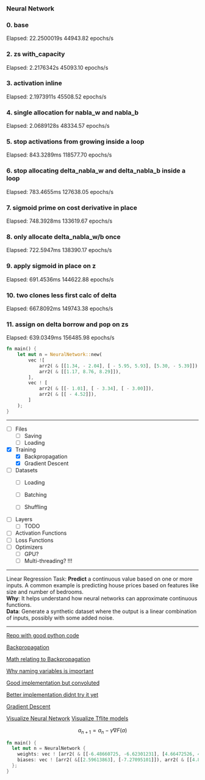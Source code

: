 
### Neural Network

### 0. base
Elapsed: 22.2500019s
44943.82 epochs/s

### 2. zs with_capacity

Elapsed: 2.2176342s
45093.10 epochs/s

### 3. activation inline

Elapsed: 2.1973911s
45508.52 epochs/s

### 4. single allocation for nabla_w and nabla_b

Elapsed: 2.0689128s
48334.57 epochs/s

### 5. stop activations from growing inside a loop

Elapsed: 843.3289ms
118577.70 epochs/s

### 6. stop allocating delta_nabla_w and delta_nabla_b inside a loop

Elapsed: 783.4655ms
127638.05 epochs/s

### 7. sigmoid prime on cost derivative in place

Elapsed: 748.3928ms
133619.67 epochs/s

### 8. only allocate delta_nabla_w/b once

Elapsed: 722.5947ms
138390.17 epochs/s

### 9. apply sigmoid in place on z

Elapsed: 691.4536ms
144622.88 epochs/s

### 10. two clones less first calc of delta

Elapsed: 667.8092ms
149743.38 epochs/s

### 11. assign on delta borrow and pop on zs

Elapsed: 639.0349ms
156485.98 epochs/s


```rust
fn main() {
    let mut n = NeuralNetwork::new(
        vec ![
            arr2( & [[1.34, - 2.04], [ - 5.95, 5.93], [5.30, - 5.39]]),
            arr2( & [[1.17, 8.76, 8.29]]),
        ],
        vec ! [
            arr2( & [[- 1.01], [ - 3.34], [ - 3.00]]),
            arr2( & [[ - 4.52]]),
        ]
    ); 
}
```

---
- [ ] Files
  - [ ] Saving
  - [ ] Loading

- [x] Training
  - [x] Backpropagation
  - [x] Gradient Descent
  
- [ ] Datasets
  - [ ] Loading
  - [ ] Batching
  - [ ] Shuffling


- [ ] Layers
  - [ ] TODO
- [ ] Activation Functions
- [ ] Loss Functions
- [ ] Optimizers
  - [ ] GPU?
  - [ ] Multi-threading?
!!!

---
Linear Regression
Task: 
**Predict** a continuous value based on one or more inputs. A common example is 
predicting house prices based on features like size and number of bedrooms.<br>
**Why**: It helps understand how neural networks can approximate continuous functions.<br>
**Data**: Generate a synthetic dataset where the output is a linear combination of 
inputs, possibly with some added noise.<br>

---

[Repo with good python code](https://github.com/mnielsen/neural-networks-and-deep-learning/blob/master/src/network3.py)

[Backpropagation](https://www.youtube.com/watch?v=Ilg3gGewQ5U)

[Math relating to Backpropagation](https://www.youtube.com/watch?v=tIeHLnjs5U8)

[Why naming variables is important](https://github.com/MikhailKravets/NeuroFlow/blob/master/src/lib.rs)

[Good implementation but convoluted](https://github.com/jackm321/RustNN/blob/master/src/lib.rs)

[Better implementation didnt try it yet](https://github.com/Vercaca/NN-Backpropagation/blob/master/neural_network.py#L28)

[Gradient Descent](https://en.wikipedia.org/wiki/Gradient_descent)

[Visualize Neural Network](https://alexlenail.me/NN-SVG/index.html)
[Visualize Tflite models](https://netron.app/)



```math
a_{n+1}=a_{n} - \gamma \nabla F(a)
```

```rust
fn main() {
  let mut n = NeuralNetwork {
    weights: vec ! [arr2( & [[-6.48660725, -6.62301231], [4.66472526, 4.68940699]]), arr2( & [[-9.6819727, -10.03086451]])],
    biases: vec ! [arr2( &[[2.59613863], [-7.27095101]]), arr2( & [[4.87653359]])],
  };
}
```
